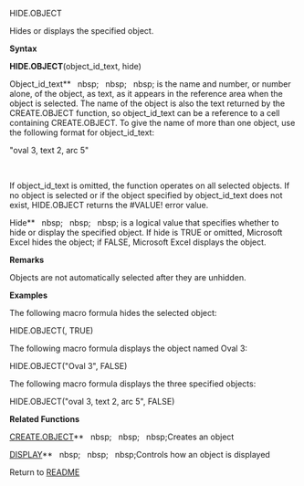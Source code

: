 HIDE.OBJECT

Hides or displays the specified object.

**Syntax**

**HIDE.OBJECT**(object\_id\_text, hide)

Object\_id\_text**&nbsp;&nbsp;&nbsp;nbsp;&nbsp;&nbsp;&nbsp;nbsp;&nbsp;&nbsp;&nbsp;nbsp;&nbsp;is the name and number, or
number alone, of the object, as text, as it appears in the reference
area when the object is selected. The name of the object is also the
text returned by the CREATE.OBJECT function, so object\_id\_text can be
a reference to a cell containing CREATE.OBJECT. To give the name of more
than one object, use the following format for object\_id\_text:

"oval 3, text 2, arc 5"

&nbsp;

If object\_id\_text is omitted, the function operates on all selected
objects. If no object is selected or if the object specified by
object\_id\_text does not exist, HIDE.OBJECT returns the \#VALUE\! error
value.

Hide**&nbsp;&nbsp;&nbsp;nbsp;&nbsp;&nbsp;&nbsp;nbsp;&nbsp;&nbsp;&nbsp;nbsp;&nbsp;is a logical value that specifies whether to
hide or display the specified object. If hide is TRUE or omitted,
Microsoft Excel hides the object; if FALSE, Microsoft Excel displays the
object.

**Remarks**

Objects are not automatically selected after they are unhidden.

**Examples**

The following macro formula hides the selected object:

HIDE.OBJECT(, TRUE)

The following macro formula displays the object named Oval 3:

HIDE.OBJECT("Oval 3", FALSE)

The following macro formula displays the three specified objects:

HIDE.OBJECT("oval 3, text 2, arc 5", FALSE)

**Related Functions**

[CREATE.OBJECT](CREATE.OBJECT.md)**&nbsp;&nbsp;&nbsp;nbsp;&nbsp;&nbsp;&nbsp;nbsp;&nbsp;&nbsp;&nbsp;nbsp;Creates an object

[DISPLAY](DISPLAY.md)**&nbsp;&nbsp;&nbsp;nbsp;&nbsp;&nbsp;&nbsp;nbsp;&nbsp;&nbsp;&nbsp;nbsp;Controls how an object is displayed



Return to [README](README.md)

